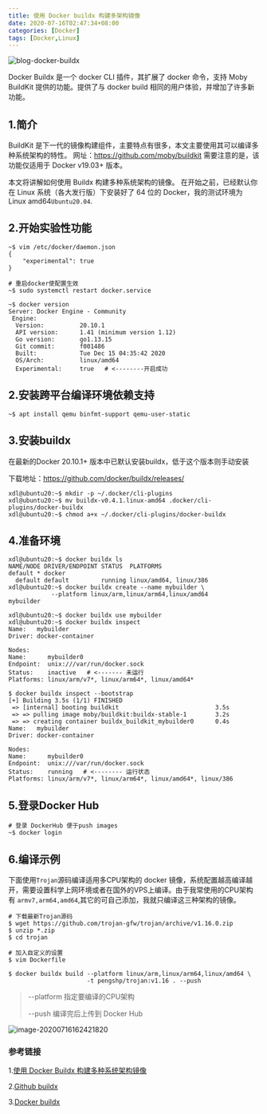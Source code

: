 ```yaml
---
title: 使用 Docker buildx 构建多架构镜像
date: 2020-07-16T02:47:34+08:00
categories: [Docker]
tags: [Docker,Linux]
---
```


![blog-docker-buildx](https://pengshp.coding.net/p/images/d/images/git/raw/master/blog-docker-buildx.png "buildx")

Docker Buildx 是一个 docker CLI 插件，其扩展了 docker 命令，支持 Moby BuildKit 提供的功能。提供了与 docker build 相同的用户体验，并增加了许多新功能。

<!--more-->

## 1.简介

BuildKit 是下一代的镜像构建组件，主要特点有很多，本文主要使用其可以编译多种系统架构的特性。
网址：https://github.com/moby/buildkit
需要注意的是，该功能仅适用于 Docker v19.03+ 版本。

本文将讲解如何使用 Buildx 构建多种系统架构的镜像。
在开始之前，已经默认你在 Linux 系统（各大发行版）下安装好了 64 位的 Docker，我的测试环境为Linux amd64`Ubuntu20.04`.

## 2.开始实验性功能

```shell
~$ vim /etc/docker/daemon.json
{
    "experimental": true
}

# 重启docker使配置生效
~$ sudo systemctl restart docker.service

~$ docker version
Server: Docker Engine - Community
 Engine:
  Version:          20.10.1
  API version:      1.41 (minimum version 1.12)
  Go version:       go1.13.15
  Git commit:       f001486
  Built:            Tue Dec 15 04:35:42 2020
  OS/Arch:          linux/amd64
  Experimental:     true   # <--------开启成功
```

## 2.安装跨平台编译环境依赖支持

```shell
~$ apt install qemu binfmt-support qemu-user-static
```

## 3.安装buildx

在最新的Docker 20.10.1+ 版本中已默认安装buildx，低于这个版本则手动安装

下载地址：<https://github.com/docker/buildx/releases/>

```shell
xdl@ubuntu20:~$ mkdir -p ~/.docker/cli-plugins
xdl@ubuntu20:~$ mv buildx-v0.4.1.linux-amd64 .docker/cli-plugins/docker-buildx
xdl@ubuntu20:~$ chmod a+x ~/.docker/cli-plugins/docker-buildx
```

## 4.准备环境

```shell
xdl@ubuntu20:~$ docker buildx ls
NAME/NODE DRIVER/ENDPOINT STATUS  PLATFORMS
default * docker                  
  default default         running linux/amd64, linux/386
xdl@ubuntu20:~$ docker buildx create --name mybuilder \
			--platform linux/arm,linux/arm64,linux/amd64
mybuilder

xdl@ubuntu20:~$ docker buildx use mybuilder
xdl@ubuntu20:~$ docker buildx inspect
Name:   mybuilder
Driver: docker-container

Nodes:
Name:      mybuilder0
Endpoint:  unix:///var/run/docker.sock
Status:    inactive   # <------- 未运行
Platforms: linux/arm/v7*, linux/arm64*, linux/amd64*

$ docker buildx inspect --bootstrap
[+] Building 3.5s (1/1) FINISHED                                                     
 => [internal] booting buildkit                           3.5s
 => => pulling image moby/buildkit:buildx-stable-1        3.2s
 => => creating container buildx_buildkit_mybuilder0      0.4s
Name:   mybuilder
Driver: docker-container

Nodes:
Name:      mybuilder0
Endpoint:  unix:///var/run/docker.sock
Status:    running   # <-------- 运行状态
Platforms: linux/arm/v7*, linux/arm64*, linux/amd64*, linux/386
```

## 5.登录Docker Hub

```shell
# 登录 DockerHub 便于push images
~$ docker login
```

## 6.编译示例

下面使用`Trojan`源码编译适用多CPU架构的 docker 镜像，系统配置越高编译越开，需要设置科学上网环境或者在国外的VPS上编译。由于我常使用的CPU架构有 `armv7,arm64,amd64`,其它的可自己添加，我就只编译这三种架构的镜像。

```shell
# 下载最新Trojan源码
$ wget https://github.com/trojan-gfw/trojan/archive/v1.16.0.zip
$ unzip *.zip
$ cd trojan

# 加入自定义的设置
$ vim Dockerfile

$ docker buildx build --platform linux/arm,linux/arm64,linux/amd64 \
                      -t pengshp/trojan:v1.16 . --push
```

> --platform  指定要编译的CPU架构
>
> --push 编译完后上传到 Docker Hub

![image-20200716162421820](https://pengshp.coding.net/p/images/d/images/git/raw/master/image-20200716162421820.png "Docker Hub")

### 参考链接

1.[使用 Docker Buildx 构建多种系统架构镜像](https://teddysun.com/581.html)

2.[Github buildx](https://github.com/docker/buildx/)

3.[Docker buildx](https://docs.docker.com/buildx/working-with-buildx/)
